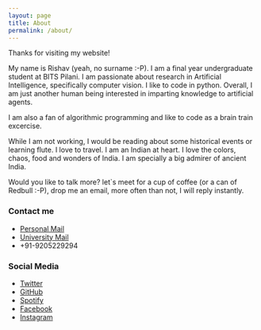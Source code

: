 ```yaml
---
layout: page
title: About
permalink: /about/
---
```


Thanks for visiting my website! 

My name is Rishav (yeah, no surname :-P). I am a final year undergraduate student at BITS Pilani. I am passionate about research in Artificial Intelligence, specifically computer vision. I like to code in python. Overall, I am just another human being interested in imparting knowledge to artificial agents.

I am also a fan of algorithmic programming and like to code as a brain train excercise.

While I am not working, I would be reading about some historical events or learning flute. I love to travel.
I am an Indian at heart. I love the colors, chaos, food and wonders of India. I am specially a big admirer of ancient India.

Would you like to talk more? let`s meet for a cup of coffee (or a can of Redbull :-P), drop me an email, more often than not, I will reply instantly.

### Contact me

- [Personal Mail](mailto:rishkumar2345@gmail.com)
- [University Mail](mailto:f2016108@pilani.bits-pilani.ac.in)
- +91-9205229294

### Social Media
- [Twitter](https://twitter.com/rishav_real)
- [GitHub](https://github.com/rish-av)
- [Spotify](https://open.spotify.com/user/31qhhbgjwrtuvru26fbwxvs5ohpq?si=wZ9dYuO9TfGS9Nzo1HuCdw)
- [Facebook](https://www.facebook.com/rkdx007)
- [Instagram](https://www.instagram.com/rish_av9/)
